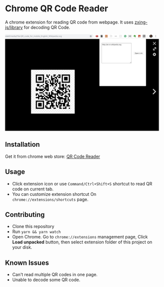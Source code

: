 # Chrome QR Code Reader
A chrome extension for reading QR code from webpage.
It uses [zxing-js/library](https://github.com/zxing-js/library) for decoding QR Code.

![screenshot](images/bg.jpg)

## Installation

Get it from chrome web store: [QR Code Reader](https://chrome.google.com/webstore/detail/qr-code-reader/likadllkkidlligfcdhfnnbkjigdkmci)

## Usage
- Click extension icon or use `Command/Ctrl+Shift+S` shortcut to read QR code on current tab.
- You can customize extension shortcut On `chrome://extensions/shortcuts` page.

## Contributing
- Clone this repository
- Run `yarn && yarn watch`
- Open Chrome. Go to `chrome://extensions` management page, Click **Load unpacked** button, then select extension folder of this project on your disk.

## Known Issues
- Can't read multiple QR codes in one page.
- Unable to decode some QR code.